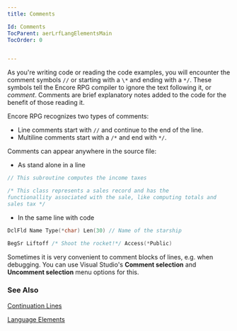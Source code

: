 ```yaml
---
title: Comments

Id: Comments
TocParent: aerLrfLangElementsMain
TocOrder: 0


---
```


As you're writing code or reading the code examples, you will encounter the comment symbols `//` or starting with a `\*` and ending with a `*/`. These symbols tell the Encore RPG compiler to ignore the text following it, or *comment*. Comments are brief explanatory notes added to the code for the benefit of those reading it.

Encore RPG recognizes two types of comments:

- Line comments start with `//` and continue to the end of the line.
- Multiline comments start with a `/*` and end with `*/`.

Comments can appear anywhere in the source file:

- As stand alone in a line

```c
// This subroutine computes the income taxes

/* This class represents a sales record and has the
functionallity associated with the sale, like computing totals and
sales tax */
```

- In the same line with code

```c
DclFld Name Type(*char) Len(30) // Name of the starship

BegSr Liftoff /* Shoot the rocket!*/ Access(*Public)
```

Sometimes it is very convenient to comment blocks of lines, e.g. when debugging. You can use Visual Studio's **Comment selection** and **Uncomment selection** menu options for this.

### See Also

[Continuation Lines](Continuation_Lines.html)

[Language Elements](ecrLrfLangElementsMain.html)
